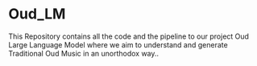# Oud_LM
This Repository contains all the code and the pipeline to our project Oud Large Language Model where we aim to understand and generate Traditional Oud Music in an unorthodox way..
